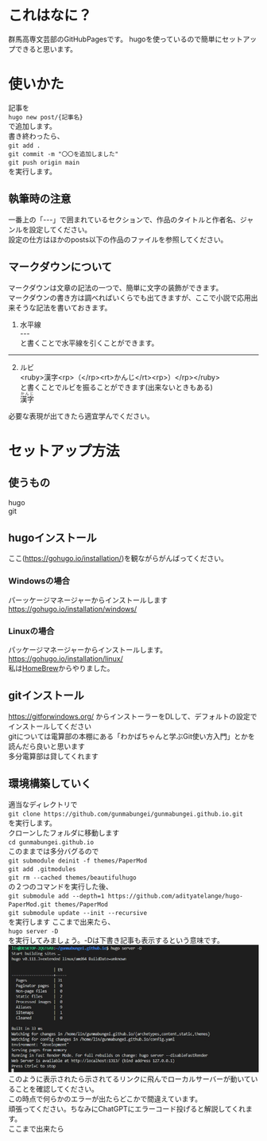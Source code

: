 # これはなに？
群馬高専文芸部のGitHubPagesです。
hugoを使っているので簡単にセットアップできると思います。  
# 使いかた
記事を  
`hugo new post/{記事名}`  
で追加します。  
書き終わったら、  
`git add .`  
`git commit -m "〇〇を追加しました"`  
`git push origin main`  
を実行します。

## 執筆時の注意
一番上の「---」で囲まれているセクションで、作品のタイトルと作者名、ジャンルを設定してください。  
設定の仕方はほかのposts以下の作品のファイルを参照してください。  

## マークダウンについて
マークダウンは文章の記法の一つで、簡単に文字の装飾ができます。  
マークダウンの書き方は調べればいくらでも出てきますが、ここで小説で応用出来そうな記法を書いておきます。  
1. 水平線  
  \---  
  と書くことで水平線を引くことができます。
  ---
2. ルビ  
  \<ruby>漢字\<rp>（\</rp>\<rt>かんじ\</rt>\<rp>）\</rp>\</ruby>  
  と書くことでルビを振ることができます(出来ないときもある)  
  <ruby>漢字<rp>（</rp><rt>かんじ</rt><rp>）</rp></ruby>

  必要な表現が出てきたら適宜学んでください。
# セットアップ方法
## 使うもの
hugo  
git  
## hugoインストール
ここ(https://gohugo.io/installation/)を観ながらがんばってください。
### Windowsの場合
パーッケージマネージャーからインストールします  
https://gohugo.io/installation/windows/  
### Linuxの場合  
パッケージマネージャーからインストールします。  
https://gohugo.io/installation/linux/  
私は[HomeBrew](https://brew.sh/index_ja)からやりました。
## gitインストール
https://gitforwindows.org/ からインストーラーをDLして、デフォルトの設定でインストールしてください  
gitについては電算部の本棚にある「わかばちゃんと学ぶGit使い方入門」とかを読んだら良いと思います  
多分電算部は貸してくれます
## 環境構築していく
適当なディレクトリで  
`git clone https://github.com/gunmabungei/gunmabungei.github.io.git`  
を実行します。  
クローンしたフォルダに移動します  
`cd gunmabungei.github.io`  
このままでは多分バグるので  
`git submodule deinit -f themes/PaperMod`  
`git add .gitmodules`  
`git rm --cached themes/beautifulhugo`  
の２つのコマンドを実行した後、  
`git submodule add --depth=1 https://github.com/adityatelange/hugo-PaperMod.git themes/PaperMod`  
`git submodule update --init --recursive `  
を実行します
ここまで出来たら、  
`hugo server -D`  
を実行してみましょう。-Dは下書き記事も表示するという意味です。  
![/static/screenshot.35.jpg](/static/screenshot.35.jpg)  
このように表示されたら示されてるリンクに飛んでローカルサーバーが動いていることを確認してください。  
この時点で何らかのエラーが出たらどこかで間違えています。  
頑張ってください。ちなみにChatGPTにエラーコード投げると解説してくれます。  
ここまで出来たら